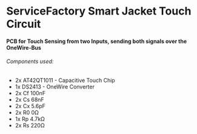 # ServiceFactory Smart Jacket Touch Circuit
#### PCB for Touch Sensing from two Inputs, sending both signals over the OneWire-Bus
###### Components used:
-  2x AT42QT1011   - Capacitive Touch Chip
-  1x DS2413       - OneWire Converter
- 2x Cf 100nF
- 2x Cs 68nF
- 2x Cx 5.6pF
- 2x R0 0Ω
- 1x Rp 4.7kΩ
- 2x Rs 220Ω
